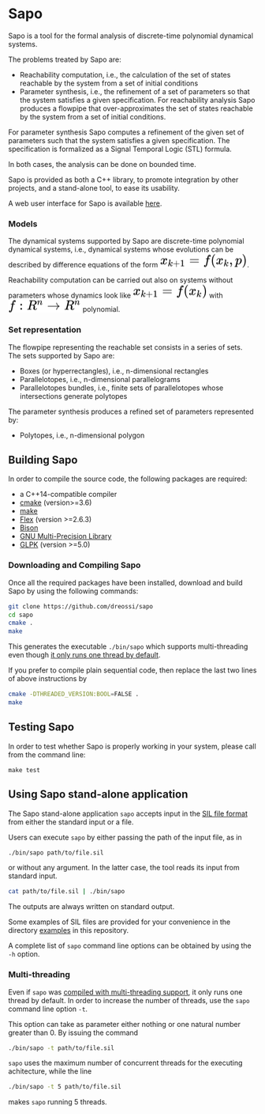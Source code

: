 # Sapo

Sapo is a tool for the formal analysis of discrete-time polynomial dynamical systems.

The problems treated by Sapo are:

- Reachability computation, i.e., the calculation of the set of states reachable by the system from a set of initial conditions
- Parameter synthesis, i.e., the refinement of a set of parameters so that the system satisfies a given specification.
  For reachability analysis Sapo produces a flowpipe that over-approximates the set of states reachable by the system from a set of initial conditions.

For parameter synthesis Sapo computes a refinement of the given set of parameters such that the system satisfies a given specification. The specification is formalized as a Signal Temporal Logic (STL) formula.

In both cases, the analysis can be done on bounded time.

Sapo is provided as both a C++ library, to promote integration by other projects, and a stand-alone tool, to ease its usability.

A web user interface for Sapo is available [here](https://github.com/LucaDorigo/webSapo).

### Models

The dynamical systems supported by Sapo are discrete-time polynomial dynamical systems, i.e., dynamical systems whose evolutions can be described by difference equations of the form <!-- $x_{k+1} = f(x_k,p)$ --> <img style="transform: translateY(0.1em); background: white;" src="svg/kukKgGlU7t.svg"/>.

Reachability computation can be carried out also on systems without parameters whose dynamics look like <!-- $x_{k+1} = f(x_k)$ --> <img style="transform: translateY(0.1em); background: white;" src="svg/O2tXhyFGXU.svg"/>  with <!-- $f : R^n \rightarrow R^n$ --> <img style="transform: translateY(0.1em); background: white;" src="svg/6nV9NfgdJZ.svg"/> polynomial.

### Set representation

The flowpipe representing the reachable set consists in a series of sets. The sets supported by Sapo are:

- Boxes (or hyperrectangles), i.e., n-dimensional rectangles
- Parallelotopes, i.e., n-dimensional parallelograms
- Parallelotopes bundles, i.e., finite sets of parallelotopes whose intersections generate polytopes

The parameter synthesis produces a refined set of parameters represented by:

- Polytopes, i.e., n-dimensional polygon

## <a name="buildsapo">Building Sapo</a>

In order to compile the source code, the following packages are required:

- a C++14-compatible compiler
- <a href="https://cmake.org/">cmake</a> (version>=3.6)
- <a href="https://www.gnu.org/software/make/">make</a>
- <a href="https://github.com/westes/flex">Flex</a> (version >=2.6.3)
- <a href="https://www.gnu.org/software/bison/manual">Bison</a>
- <a href="https://gmplib.org">GNU Multi-Precision Library</a>
- <a href="https://www.gnu.org/software/glpk/">GLPK</a> (version >=5.0)

### Downloading and Compiling Sapo<a id="compile-multithreading"></a>

Once all the required packages have been installed, download and build Sapo by using the following commands:

```sh
git clone https://github.com/dreossi/sapo
cd sapo
cmake .
make
```

This generates the executable `./bin/sapo` which supports multi-threading even though 
[it only runs one thread by default](#multithreading).

If you prefer to compile plain sequential code, then replace the last two lines of
above instructions by

```sh
cmake -DTHREADED_VERSION:BOOL=FALSE .
make
```

## Testing Sapo

In order to test whether Sapo is properly working in your system, please call from 
the command line:

```
make test
```

## Using Sapo stand-alone application
The Sapo stand-alone application `sapo` accepts input in the
[SIL file format](SIL.md) from either the standard input or a file.

Users can execute `sapo` by either passing the path of the input file, as in

```sh
./bin/sapo path/to/file.sil
```

or without any argument. In the latter case, the tool reads its input from 
standard input.

```sh
cat path/to/file.sil | ./bin/sapo
```

The outputs are always written on standard output.

Some examples of SIL files are provided for your convenience in the directory [examples](examples) in this repository.

A complete list of `sapo` command line options can be obtained by using the `-h` option.


### Multi-threading<a id="multithreading"></a>

Even if `sapo` was [compiled with multi-threading support](#compile-multithreading), it only runs one thread 
by default. In order to increase the number of threads, use the `sapo` command line option `-t`. 

This option can take as parameter either nothing or one natural number greater than 0. By issuing the command
```sh
./bin/sapo -t path/to/file.sil
```
`sapo` uses the maximum number of concurrent threads for the executing achitecture, while the line
```sh
./bin/sapo -t 5 path/to/file.sil
```
makes `sapo` running 5 threads. 
